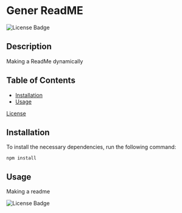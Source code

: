 # Gener ReadME
  ![License Badge](https://img.shields.io/badge/license-MIT-blue.svg)

  ## Description
  Making a ReadMe dynamically
  
  ## Table of Contents
  - [Installation](#installation)
  - [Usage](#usage)
  
[License](#license)

  
  ## Installation
  To install the necessary dependencies, run the following command:
  ```
  npm install
  ```
  
  ## Usage
  Making  a readme
  
![License Badge](https://img.shields.io/badge/license-MIT-blue.svg)
